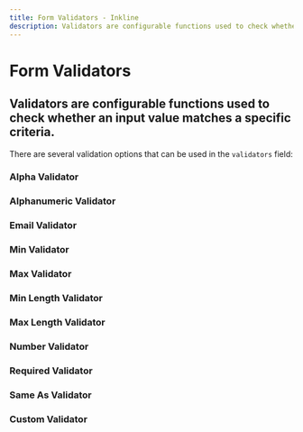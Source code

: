 ```yaml
---
title: Form Validators - Inkline
description: Validators are configurable functions used to check whether an input value matches a specific criteria.
---
```


<script setup>
import {
    IFormValidationValidatorsAlphaExample,
    IFormValidationValidatorsAlphanumericExample,
    IFormValidationValidatorsEmailExample,
    IFormValidationValidatorsMinExample,
    IFormValidationValidatorsMaxExample,
    IFormValidationValidatorsMinLengthExample,
    IFormValidationValidatorsMaxLengthExample,
    IFormValidationValidatorsNumberExample,
    IFormValidationValidatorsRequiredExample,
    IFormValidationValidatorsSameAsExample,
    IFormValidationValidatorsCustomExample
} from '@inkline/inkline/stories/forms/validation/validators';
import { default as IFormValidationValidatorsAlphaExampleHTML } from '@inkline/inkline/stories/forms/validation/validators/alpha.html?raw';
import { default as IFormValidationValidatorsAlphaExampleJS } from '@inkline/inkline/stories/forms/validation/validators/alpha.js?raw';
import { default as IFormValidationValidatorsAlphanumericExampleHTML } from '@inkline/inkline/stories/forms/validation/validators/alphanumeric.html?raw';
import { default as IFormValidationValidatorsAlphanumericExampleJS } from '@inkline/inkline/stories/forms/validation/validators/alphanumeric.js?raw';
import { default as IFormValidationValidatorsEmailExampleHTML } from '@inkline/inkline/stories/forms/validation/validators/email.html?raw';
import { default as IFormValidationValidatorsEmailExampleJS } from '@inkline/inkline/stories/forms/validation/validators/email.js?raw';
import { default as IFormValidationValidatorsMinExampleHTML } from '@inkline/inkline/stories/forms/validation/validators/min.html?raw';
import { default as IFormValidationValidatorsMinExampleJS } from '@inkline/inkline/stories/forms/validation/validators/min.js?raw';
import { default as IFormValidationValidatorsMaxExampleHTML } from '@inkline/inkline/stories/forms/validation/validators/max.html?raw';
import { default as IFormValidationValidatorsMaxExampleJS } from '@inkline/inkline/stories/forms/validation/validators/max.js?raw';
import { default as IFormValidationValidatorsMinLengthExampleHTML } from '@inkline/inkline/stories/forms/validation/validators/min-length.html?raw';
import { default as IFormValidationValidatorsMinLengthExampleJS } from '@inkline/inkline/stories/forms/validation/validators/min-length.js?raw';
import { default as IFormValidationValidatorsMaxLengthExampleHTML } from '@inkline/inkline/stories/forms/validation/validators/max-length.html?raw';
import { default as IFormValidationValidatorsMaxLengthExampleJS } from '@inkline/inkline/stories/forms/validation/validators/max-length.js?raw';
import { default as IFormValidationValidatorsNumberExampleHTML } from '@inkline/inkline/stories/forms/validation/validators/number.html?raw';
import { default as IFormValidationValidatorsNumberExampleJS } from '@inkline/inkline/stories/forms/validation/validators/number.js?raw';
import { default as IFormValidationValidatorsRequiredExampleHTML } from '@inkline/inkline/stories/forms/validation/validators/required.html?raw';
import { default as IFormValidationValidatorsRequiredExampleJS } from '@inkline/inkline/stories/forms/validation/validators/required.js?raw';
import { default as IFormValidationValidatorsSameAsExampleHTML } from '@inkline/inkline/stories/forms/validation/validators/same-as.html?raw';
import { default as IFormValidationValidatorsSameAsExampleJS } from '@inkline/inkline/stories/forms/validation/validators/same-as.js?raw';
import { default as IFormValidationValidatorsCustomExampleHTML } from '@inkline/inkline/stories/forms/validation/validators/custom.html?raw';
import { default as IFormValidationValidatorsCustomExampleJS } from '@inkline/inkline/stories/forms/validation/validators/custom.js?raw';
</script>

# Form Validators
## Validators are configurable functions used to check whether an input value matches a specific criteria.

There are several validation options that can be used in the `validators` field:

### Alpha Validator

<example :component="IFormValidationValidatorsAlphaExample" :html="IFormValidationValidatorsAlphaExampleHTML" :js="IFormValidationValidatorsAlphaExampleJS"></example>

### Alphanumeric Validator

<example :component="IFormValidationValidatorsAlphanumericExample" :html="IFormValidationValidatorsAlphanumericExampleHTML" :js="IFormValidationValidatorsAlphanumericExampleJS"></example>

### Email Validator

<example :component="IFormValidationValidatorsEmailExample" :html="IFormValidationValidatorsEmailExampleHTML" :js="IFormValidationValidatorsEmailExampleJS"></example>

### Min Validator

<example :component="IFormValidationValidatorsMinExample" :html="IFormValidationValidatorsMinExampleHTML" :js="IFormValidationValidatorsMinExampleJS"></example>


### Max Validator

<example :component="IFormValidationValidatorsMaxExample" :html="IFormValidationValidatorsMaxExampleHTML" :js="IFormValidationValidatorsMaxExampleJS"></example>

### Min Length Validator

<example :component="IFormValidationValidatorsMinLengthExample" :html="IFormValidationValidatorsMinLengthExampleHTML" :js="IFormValidationValidatorsMinLengthExampleJS"></example>

### Max Length Validator

<example :component="IFormValidationValidatorsMaxLengthExample" :html="IFormValidationValidatorsMaxLengthExampleHTML" :js="IFormValidationValidatorsMaxLengthExampleJS"></example>

### Number Validator

<example :component="IFormValidationValidatorsNumberExample" :html="IFormValidationValidatorsNumberExampleHTML" :js="IFormValidationValidatorsNumberExampleJS"></example>

### Required Validator

<example :component="IFormValidationValidatorsRequiredExample" :html="IFormValidationValidatorsRequiredExampleHTML" :js="IFormValidationValidatorsRequiredExampleJS"></example>

### Same As Validator

<example :component="IFormValidationValidatorsSameAsExample" :html="IFormValidationValidatorsSameAsExampleHTML" :js="IFormValidationValidatorsSameAsExampleJS"></example>

### Custom Validator

<example :component="IFormValidationValidatorsCustomExample" :html="IFormValidationValidatorsCustomExampleHTML" :js="IFormValidationValidatorsCustomExampleJS"></example>

